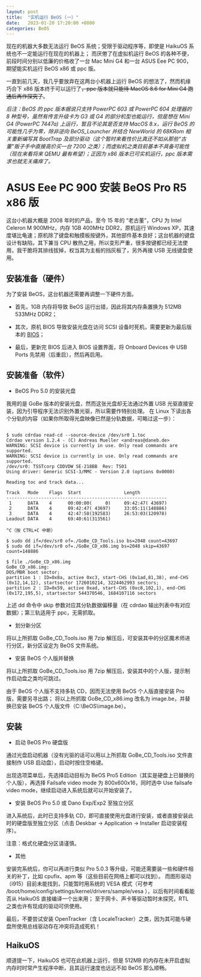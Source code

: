 ```yaml
---
layout: post
title:  "实机运行 BeOS (一）"
date:   2023-01-20 17:20:00 +0800
categories: BeOS
---
```


现在的机器大多数无法运行 BeOS 系统；受限于驱动程序等，即使是 HaikuOS 系统也不一定能运行在现在的机器上；
而厌倦了在虚拟机运行 BeOS 的各种不便，前段时间分别以低廉的价格收了一台 Mac Mini G4 和一台 ASUS Eee PC 900，期望能实机运行 BeOS x86 或 ppc 版。

一直到前几天，我几乎要放弃在这两台小机器上运行 BeOS 的想法了，然而机缘巧合下 x86 版本终于可以运行了~~，ppc 版本就只能待 MacOS 8.6 for Mini G4 跑通后再作探究了~~。

*后注：BeOS 的 ppc 版本据说只支持 PowerPC 603 或 PowerPC 604 处理器的 8 种型号，虽然有传言升级卡为 G3 或 G4 的部分机型也能运行，但是想在 Mini G4 (PowerPC 7447a) 上运行，暂且不论其是否支持 MacOS 8.x，运行 BeOS 的可能性几乎为零，除非逆向 BeOS_Launcher 并结合 NewWorld 的 68KRom 相关重新编写其 BootTrap 及部分驱动（这个暂时来看性价比真还不如从那些“古董”贩子手中直接高价买一台 7200 之类）；而虚拟机之类目前基本不具备可能性（现在来看将来 QEMU 最有希望）；正因为 x86 版本已可实机运行，ppc 版本需求也就无关痛痒了。*


# ASUS Eee PC 900 安装 BeOS Pro R5 x86 版

这台小机器大概是 2008 年时的产品，至今 15 年的 “老古董”，CPU 为 Intel Celeron M 900MHz，内存 1GB 400MHz DDR2，原机运行 Windows XP，其速度堪比龟速；原机除了键盘和触摸板按键外，其他部件基本良好；这台机器的键盘设计有缺陷，其下兼当 CPU 散热之用，所以变形严重，很多按键都已经无法使用，我干脆将其排线拔掉，权当其为主板的挡灰板了，另外再接 USB 无线键盘使用。


## 安装准备（硬件）

为了安装 BeOS，这台机器还需要再调整一下硬件方面。

+ 首先，1GB 内存将导致 BeOS 运行出错，因此将其内存条置换为 512MB 533MHz DDR2；

+ 其次，原机 BIOS 导致安装光盘在访问 SCSI 设备时死机，需要更新为最后版本的 [BIOS](https://www.asus.com.cn/supportonly/eee%20pc%20900xp/helpdesk_bios/)；

+ 最后，更新完 BIOS 后进入 BIOS 设置界面，将 Onboard Devices 中 USB Ports 先禁用（后重启），然后再启用。


## 安装准备（软件）

+ BeOS Pro 5.0 的安装光盘

我用的是 GoBe 版本的安装光盘，然而这张光盘却无法通过外置 USB 光驱直接安装，因为引导程序无法识别外置光驱，所以需要作特别处理。
在 Linux 下读出各个分轨的内容（如果你所取得光盘映像已然是分轨数据，可略过这一步）：

```

$ sudo cdrdao read-cd --source-device /dev/sr0 1.toc
Cdrdao version 1.2.4 - (C) Andreas Mueller <andreas@daneb.de>
WARNING: SCSI device is currently in use. Only read commands are supported.
WARNING: SCSI device is currently in use. Only read commands are supported.
/dev/sr0: TSSTcorp CDDVDW SE-218BB	Rev: TS01
Using driver: Generic SCSI-3/MMC - Version 2.0 (options 0x0000)

Reading toc and track data...

Track   Mode    Flags  Start                Length
------------------------------------------------------------
 1      DATA    4      00:00:00(     0)     09:42:47( 43697)
 2      DATA    4      09:42:47( 43697)     33:05:11(148886)
 3      DATA    4      42:47:58(192583)     26:53:03(120978)
Leadout DATA    4      69:40:61(313561)

^C（按 CTRL+C 中断）

$ sudo dd if=/dev/sr0 of=./GoBe_CD_Tools.iso bs=2048 count=43697
$ sudo dd if=/dev/sr0 of=./GoBe_CD_x86.img bs=2048 skip=43697 count=148886

$ file ./GoBe_CD_x86.img
GoBe_CD_x86.img:
DOS/MBR boot sector;
partition 1 : ID=0x8a, active 0xc3, start-CHS (0x1ad,81,38), end-CHS (0x12,14,12), startsector 1726010214, 3224462993 sectors;
partition 2 : ID=0x59, active 0xad, start-CHS (0xc8,102,1), end-CHS (0x172,195,5), startsector 544370546, 1684107116 sectors

```

上述 dd 命令中 skip 参数对应其分轨数据偏移量（在 cdrdao 输出列表中有对应数据）；第三轨适用于 ppc，无需抓取。

+ 划分新分区

将以上所抓取 GoBe_CD_Tools.iso 用 7zip 解压后，可安装其中的分区魔术师进行分区，新分区设定为 BeOS 文件系统。

+ 安装 BeOS 个人版并替换

将以上所抓取 GoBe_CD_Tools.iso 用 7zip 解压后，安装其中的个人版，提示制作启动盘之类均可跳过。

由于 BeOS 个人版不支持多轨 CD，因而无法使用 BeOS 个人版直接安装 Pro 版，需要另寻出路；
将以上所抓取 GoBe_CD_x86.img 改名为 image.be，并替换已安装 BeOS 个人版文件（C:\BeOS\image.be）。


## 安装

+ 启动 BeOS Pro 硬盘版

通过光盘启动机器（没有光驱的话可以用以上所抓取 GoBe_CD_Tools.iso 文件直接制作 USB 启动盘），启动时按住空格键。

出现选项菜单后，先选择启动目标为 BeOS Pro5 Edition（其实是硬盘上已替换的个人版），再选择 Failsafe video mode 为 800x600x16，同时选中 Use failsafe video mode，继续启动进入系统后就可以开始安装了。

+ 安装 BeOS Pro 5.0 或 Dano Exp/Exp2 至独立分区

进入系统后，此时已支持多轨 CD，即可直接使用光盘进行安装，或者直接安装此时的硬盘版至独立分区（点击 Deskbar -> Application -> Installer 启动安装程序）。



注意：格式化硬盘分区请谨慎。

+ 其他

安装完系统后，你可以再进行类似 Pro 5.0.3 等升级，可能还需要装一些和硬件相关的补丁，比如 cpufix、apm 等（这些目前在网络上都可以找到）。
而图形驱动（i915）目前未能找到，只能暂时用系统的 VESA 模式（可参考 /boot/home/config/settings/kernel/drivers/sample/vesa ），以后有时间看看能否从 HaikuOS 直接编译一个出来用；
至于网卡、声卡等驱动暂时未探究，RTL 之类也许有现成的驱动可供使用。

最后，不要尝试安装 OpenTracker（含 LocaleTracker）之类，因为其可能与硬盘所使用总线驱动存在冲突将造成死机！


## HaikuOS

顺道提一下，HaikuOS 也可在此机器上运行，但是 512MB 的内存在未开启虚拟内存时时常产生程序中断，且其运行速度也远远不如 BeOS 那么顺畅。


